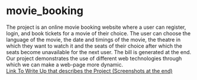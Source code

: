 # movie_booking
The project is an online movie booking website where a user can register, login, and book tickets for a movie of their choice. The user can choose the language of the movie, the date and timings of the movie, the theatre in which they want to watch it and the seats of their choice after which the seats become unavailable for the next user. The bill is generated at the end.  Our project demonstrates the use of different web technologies through which we can make a web-page more dynamic.  
<a href="https://docs.google.com/document/d/1YGr4ltsmtw51byYvjh03-SYOhmHaaqsmZAx-nDSdkWg/edit?usp=sharing"> Link To Write Up that  describes the Project (Screenshots at the end) </a>
